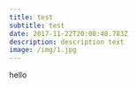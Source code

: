 ```yaml
---
title: test
subtitle: test
date: 2017-11-22T20:08:48.783Z
description: description text
image: /img/1.jpg
---
```

hello
